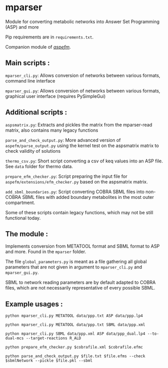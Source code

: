 # mparser

Module for converting metabolic networks into Answer Set Programming (ASP) and more

Pip requirements are in `requirements.txt`.

Companion module of *[aspefm](https://github.com/maxm4/aspefm)*.

## Main scripts :

`mparser_cli.py`: Allows conversion of networks between various formats, command line interface

`mparser_gui.py`: Allows conversion of networks between various formats, graphical user interface (requires PySimpleGui)

## Additional scripts :

`aspsmatrix.py`: Extracts and pickles the matrix from the mparser-read matrix, also contains many legacy functions

`parse_and_check_output.py`: More advanced version of `aspefm/parse_output.py` using the kernel test on the aspsmatrix matrix to check validity of solutions

`thermo_csv.py`: Short script converting a csv of keq values into an ASP file. See `data` folder for thermo data.

`prepare_efm_checker.py`: Script preparing the input file for `aspefm/extensions/efm_checker.py` based on the aspsmatrix matrix.

`add_sbml_boundaries.py`: Script converting COBRA SBML files into non-COBRA SBML files with added boundary metabolites in the most outer compartment.

Some of these scripts contain legacy functions, which may not be still functional today.

## The module :

Implements conversion from METATOOL format and SBML format to ASP and more. Found in the `mparser` folder.

The file `global_parameters.py` is meant as a file gathering all global parameters that are not given in argument to `mparser_cli.py` and `mparser_gui.py`.

SBML to network reading parameters are by default adapted to COBRA files, which are not necessarily representative of every possible SBML.

## Example usages :

```python mparser_cli.py METATOOL data/ppp.txt ASP data/ppp.lp4 ```

```python mparser_cli.py METATOOL data/ppp.txt SBML data/ppp.xml ```

```python mparser_cli.py SBML data/ppp.xml ASP data/ppp_dual.lp4 --to-dual-mcs --target-reactions R_ALD```

```python prepare_efm_checker.py $cobrafile.xml $cobrafile.efmc```

```python parse_and_check_output.py $file.txt $file.efms --check $sbmlNetwork --pickle $file.pkl --sbml```
